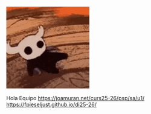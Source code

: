![HK](assets/hollow-knight.gif)

Hola Equipo
<https://joamuran.net/curs25-26/psp/sa/u1/>
<https://fpieseljust.github.io/di25-26/>
